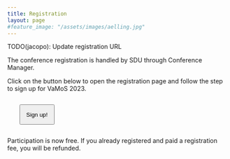 ```yaml
---
title: Registration
layout: page
#feature_image: "/assets/images/aelling.jpg"
---
```


TODO(jacopo): Update registration URL

<div class="jumbotron">
  <p>The conference registration is handled by SDU through Conference Manager.</p>
  <p>Click on the button below to open the registration page and follow the step to sign up for VaMoS 2023.</p>
<div markdown="1" class="text-justify">
<p style="margin:2em;" class="text-center">
    <a target="_blank" href="https://www.conferencemanager.dk/cyberdays2020/signup"><button style="padding:1em;" type="button" class="btn btn-primary btn-lg">Sign up!</button></a>
</p>
<p>Participation is now free. If you already registered and paid a registration fee, you will be refunded.</p>
<div class="clearfix"></div>

</div>
</div>
